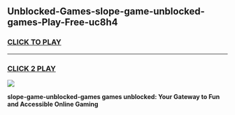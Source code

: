 
## Unblocked-Games-slope-game-unblocked-games-Play-Free-uc8h4
<h3>
<a href="https://premium76.site?title=slope-game-unblocked-games&ref=20M">CLICK TO PLAY</a></h3>
<hr>

<h3>
<a href="https://premium76.site?title=slope-game-unblocked-games&ref=20M">CLICK 2 PLAY</a>
  
</h3>

<a href="https://premium76.site?title=slope-game-unblocked-games&ref=19M"><img src="https://clearcache.store/games.png"></a>


**slope-game-unblocked-games games unblocked: Your Gateway to Fun and Accessible Online Gaming**
